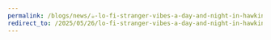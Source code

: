 ```yaml
---
permalink: /blogs/news/☕-lo-fi-stranger-vibes-a-day-and-night-in-hawkins
redirect_to: /2025/05/26/lo-fi-stranger-vibes-a-day-and-night-in-hawkins.html
---
```

